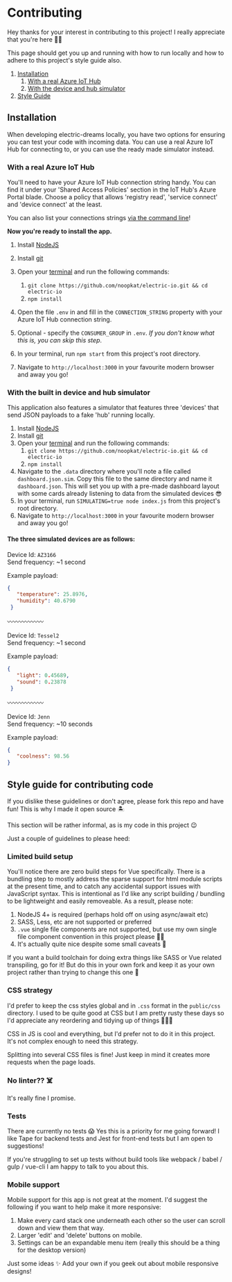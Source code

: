 # Contributing

Hey thanks for your interest in contributing to this project! I really appreciate that you're here 👏🌻

This page should get you up and running with how to run locally and how to adhere to this project's style guide also.

1. [Installation](#installation)
	1.  [With a real Azure IoT Hub](#with-a-real-azure-iot-hub)
	2.  [With the device and hub simulator](#with-the-built-in-device-and-hub-simulator)
2. [Style Guide](#style-guide-for-contributing-code)

## Installation

When developing electric-dreams locally, you have two options for ensuring you can test your code with incoming data. You can use a real Azure IoT Hub for connecting to, or you can use the ready made simulator instead.

### With a real Azure IoT Hub

You'll need to have your Azure IoT Hub connection string handy. You can find it under your 'Shared Access Policies' section in the IoT Hub's Azure Portal blade. Choose a policy that allows 'registry read', 'service connect' and 'device connect' at the least. 

You can also list your connections strings [via the command line](https://docs.microsoft.com/en-us/cli/azure/iot/hub?view=azure-cli-latest#az-iot-hub-show-connection-string)!

**Now you're ready to install the app.**


1. Install [NodeJS](https://nodejs.org)
2. Install [git](https://git-scm.org)
3. Open your [terminal](https://lifehacker.com/5633909/who-needs-a-mouse-learn-to-use-the-command-line-for-almost-anything) and run the following commands:
	1. `git clone https://github.com/noopkat/electric-io.git && cd electric-io`
	2. `npm install`

4. Open the file `.env` in and fill in the `CONNECTION_STRING` property with your Azure IoT Hub connection string.
5. Optional - specify the `CONSUMER_GROUP` in `.env`. _If you don't know what this is, you can skip this step_.
6. In your terminal, run `npm start` from this project's root directory.
7. Navigate to `http://localhost:3000` in your favourite modern browser and away you go!

### With the built in device and hub simulator

This application also features a simulator that features three 'devices' that send JSON payloads to a fake 'hub' running locally. 


1. Install [NodeJS](https://nodejs.org)
2. Install [git](https://git-scm.org)
3. Open your [terminal](https://lifehacker.com/5633909/who-needs-a-mouse-learn-to-use-the-command-line-for-almost-anything) and run the following commands:
	1. `git clone https://github.com/noopkat/electric-io.git && cd electric-io`
	2. `npm install`
4. Navigate to the `.data` directory where you'll note a file called `dashboard.json.sim`. Copy this file to the same directory and name it `dashboard.json`. This will set you up with a pre-made dashboard layout with some cards already listening to data from the simulated devices 😎
5. In your terminal, run `SIMULATING=true node index.js` from this project's root directory.
6. Navigate to `http://localhost:3000` in your favourite modern browser and away you go!

#### The three simulated devices are as follows:

Device Id: `AZ3166`  
Send frequency: ~1 second

Example payload:

```json
{
   "temperature": 25.8976,
   "humidity": 40.6790
 }
```

〰️〰️〰️〰️〰️〰️

Device Id:  `Tessel2`  
Send frequency: ~1 second

Example payload:

```json
{
   "light": 0.45689,
   "sound": 0.23878
 }
```

〰️〰️〰️〰️〰️〰️

Device Id: `Jenn`  
Send frequency: ~10 seconds

Example payload:

```json
{
   "coolness": 98.56
}
```

## Style guide for contributing code

If you dislike these guidelines or don't agree, please fork this repo and have fun! This is why I made it open source 🏝

This section will be rather informal, as is my code in this project 😉 
 
Just a couple of guidelines to please heed:

### Limited build setup

You'll notice there are zero build steps for Vue specifically. There is a bundling step to mostly address the sparse support for html module scripts at the present time, and to catch any accidental support issues with JavaScript syntax. This is intentional as I'd like any script building / bundling to be lightweight and easily removeable. As a result, please note:

1. NodeJS 4+ is required (perhaps hold off on using async/await etc)
2. SASS, Less, etc are not supported or preferred
3. `.vue` single file components are not supported, but use my own single file component convention in this project please 🙏🏻
4.  It's actually quite nice despite some small caveats 🌻

If you want a build toolchain for doing extra things like SASS or Vue related transpiling, go for it! But do this in your own fork and keep it as your own project rather than trying to change this one 💜

### CSS strategy

I'd prefer to keep the css styles global and in `.css` format in the `public/css` directory. I used to be quite good at CSS but I am pretty rusty these days so I'd appreciate any reordering and tidying up of things 🙇🏼‍♀️

CSS in JS is cool and everything, but I'd prefer not to do it in this project. It's not complex enough to need this strategy.

Splitting into several CSS files is fine! Just keep in mind it creates more requests when the page loads.

### No linter?? ☠️

It's really fine I promise.

### Tests

There are currently no tests 😱 Yes this is a priority for me going forward! I like Tape for backend tests and Jest for front-end tests but I am open to suggestions!

If you're struggling to set up tests without build tools like webpack / babel / gulp / vue-cli I am happy to talk to you about this.


### Mobile support

Mobile support for this app is not great at the moment. I'd suggest the following if you want to help make it more responsive:

1. Make every card stack one underneath each other so the user can scroll down and view them that way.
2. Larger 'edit' and 'delete' buttons on mobile.
3. Settings can be an expandable menu item (really this should be a thing for the desktop version)

Just some ideas ✨ Add your own if you geek out about mobile responsive designs!




